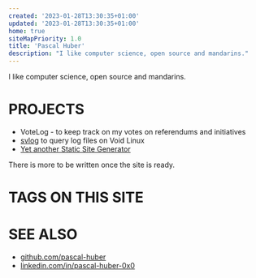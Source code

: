 ```yaml
---
created: '2023-01-28T13:30:35+01:00'
updated: '2023-01-28T13:30:35+01:00'
home: true
siteMapPriority: 1.0
title: 'Pascal Huber'
description: "I like computer science, open source and mandarins."
---
```


I like computer science, open source and mandarins.

# PROJECTS

 - VoteLog - to keep track on my votes on referendums and initiatives
 - [svlog](https://github.com/pascal-huber/svlog) to query log files on Void Linux
 - [Yet another Static Site Generator ](./projects/resolved.html)

There is more to be written once the site is ready.

# TAGS ON THIS SITE

<!--##tag_list_all##-->

# SEE ALSO

 - [github.com/pascal-huber](https://github.com/pascal-huber)
 - [linkedin.com/in/pascal-huber-0x0](https://linkedin.com/in/pascal-huber-0x0)